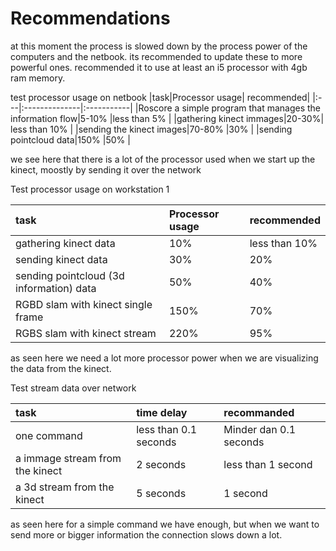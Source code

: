 # Recommendations #

at this moment the process is slowed down by the process power of the computers and the netbook. its recommended to update these to more powerful ones. recommended it to use at least an i5 processor with 4gb ram memory.

test processor usage on netbook
|task|Processor usage| recommended|
|:---|:--------------|:-----------|
|Roscore a simple program that manages the information flow|5-10% |less than 5% |
|gathering kinect immages|20-30%| less than 10% |
|sending the kinect images|70-80% |30% |
|sending pointcloud data|150% |50% |

we see here that there is a lot of the processor used when we start up the kinect, moostly by sending it over the network

Test processor usage on workstation 1

|task|Processor usage|recommended|
|:---|:--------------|:----------|
|gathering kinect data|10% |less than 10% |
|sending kinect data|30% |20% |
|sending pointcloud (3d information) data|50% |40% |
|RGBD slam with kinect single frame |	150% |70%|
|RGBS slam with kinect stream	|220% |95%|

as seen here we need a lot more processor power when we are visualizing the data from the kinect.

Test stream data over network

|task|time delay|recommanded|
|:---|:---------|:----------|
|one command| less than 0.1 seconds|	Minder dan 0.1 seconds|
|a immage stream from the kinect|2 seconds |	less than 1 second|
|a 3d stream from the kinect |5 seconds|1 second|

as seen here for a simple command we have enough, but when we want to send more or bigger information the connection slows down a lot.